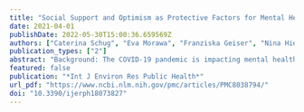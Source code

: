 ```yaml
---
title: "Social Support and Optimism as Protective Factors for Mental Health among 7765 Healthcare Workers in Germany during the COVID-19 Pandemic: Results of the VOICE Study"
date: 2021-04-01
publishDate: 2022-05-30T15:00:36.659569Z
authors: ["Caterina Schug", "Eva Morawa", "Franziska Geiser", "Nina Hiebel", "Petra Beschoner", "Lucia Jerg-Bretzke", "Christian Albus", "Kerstin Weidner", "Susann Steudte-Schmiedgen", "Andrea Borho", "Marietta Lieb", "Yesim Erim"]
publication_types: ["2"]
abstract: "Background: The COVID-19 pandemic is impacting mental health worldwide, particularly among healthcare workers (HCWs). Risk and protective factors for depression and generalized anxiety in healthcare workers need to be identified to protect their health and ability to work. Social support and optimism are known protective psychosocial resources, but have not been adequately studied in the context of the COVID-19 pandemic among healthcare workers in Germany. Methods: Within the first wave of the VOICE study (n = 7765), a longitudinal web-based survey study among healthcare workers in Germany, we assessed symptoms of depression (PHQ-2) and generalized anxiety (GAD-2), social support (ENRICHD Social Support Inventory; ESSI), and generalized optimism as well as sociodemographic, occupational, and COVID-19 related variables. Multiple linear regression analyses were conducted to examine associations between the constructs. Results: The analyses revealed that higher levels of social support and optimism were associated with lower levels of depression and generalized anxiety. They showed a higher association with depression and generalized anxiety than demographic or occupational risk factors such as female gender and direct contact with infected individuals. Conclusion: Psychosocial resources such as social support and optimism appear to contribute to successful coping with the COVID-19 pandemic and should be considered in future studies."
featured: false
publication: "*Int J Environ Res Public Health*"
url_pdf: "https://www.ncbi.nlm.nih.gov/pmc/articles/PMC8038794/"
doi: "10.3390/ijerph18073827"
---
```


